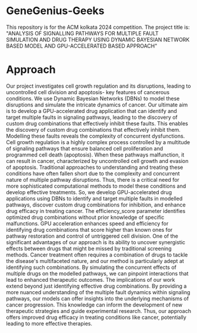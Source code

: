 # GeneGenius-Geeks
This repository is for the ACM kolkata  2024 competition. The project title is: "ANALYSIS OF SIGNALLING PATHWAYS FOR MULTIPLE FAULT SIMULATION AND DRUG THERAPY USING DYNAMIC BAYESIAN NETWORK BASED MODEL AND GPU-ACCELERATED BASED APPROACH"

# Approach
Our project investigates cell growth regulation and its disruptions, leading to uncontrolled cell division and apoptosis- key features of cancerous conditions. We use Dynamic Bayesian Networks (DBNs) to model these disruptions and simulate the intricate dynamics of cancer. Our ultimate aim is to develop a GPU-accelerated drug application that can identify and target multiple faults in signaling pathways, leading to the discovery of custom drug combinations that effectively inhibit these faults. This enables the discovery of custom drug combinations that effectively inhibit them. Modelling these faults reveals the complexity of concurrent dysfunctions. Cell growth regulation is a highly complex process controlled by a multitude of signaling pathways that ensure balanced cell proliferation and programmed cell death (apoptosis). When these pathways malfunction, it can result in cancer, characterized by uncontrolled cell growth and evasion of apoptosis. Traditional approaches to understanding and treating these conditions have often fallen short due to the complexity and concurrent nature of multiple pathway disruptions. Thus, there is a critical need for more sophisticated computational methods to model these conditions and develop effective treatments. So, we develop GPU-accelerated drug applications using DBNs to identify and target multiple faults in modelled pathways, discover custom drug combinations for inhibition, and enhance drug efficacy in treating cancer. The efficiency_score parameter identifies optimized drug combinations without prior knowledge of specific malfunctions. GPU acceleration enhances speed and efficiency for identifying drug combinations that score higher than known ones for pathway restoration and control of untriggered cell division. One of the significant advantages of our approach is its ability to uncover synergistic effects between drugs that might be missed by traditional screening methods. Cancer treatment often requires a combination of drugs to tackle the disease's multifaceted nature, and our method is particularly adept at identifying such combinations. By simulating the concurrent effects of multiple drugs on the modelled pathways, we can pinpoint interactions that lead to enhanced therapeutic outcomes. The implications of our work extend beyond just identifying effective drug combinations. By providing a more nuanced understanding of the multiple fault dynamics within signaling pathways, our models can offer insights into the underlying mechanisms of cancer progression. This knowledge can inform the development of new therapeutic strategies and guide experimental research. Thus, our approach offers improved drug efficacy in treating conditions like cancer, potentially leading to more effective therapies.
